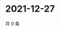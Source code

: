 # 2021-12-27

共 0 条

<!-- BEGIN WEIBO -->
<!-- 最后更新时间 Mon Dec 27 2021 21:26:50 GMT+0800 (China Standard Time) -->

<!-- END WEIBO -->
